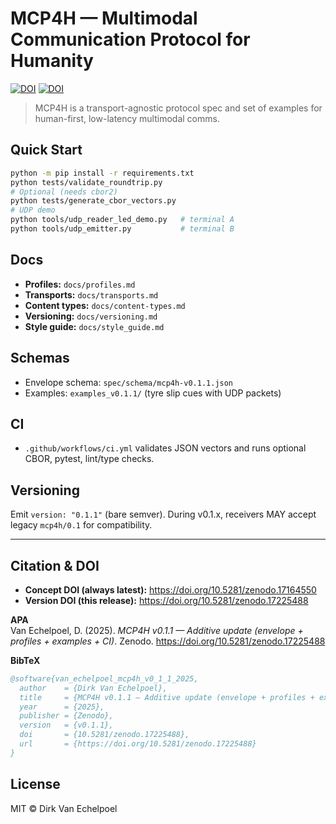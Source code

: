 # MCP4H — Multimodal Communication Protocol for Humanity

[![DOI](https://zenodo.org/badge/DOI/10.5281/zenodo.17164550.svg)](https://doi.org/10.5281/zenodo.17164550)
[![DOI](https://zenodo.org/badge/DOI/10.5281/zenodo.17225488.svg)](https://doi.org/10.5281/zenodo.17225488)

> MCP4H is a transport-agnostic protocol spec and set of examples for human-first, low-latency multimodal comms.

## Quick Start

```bash
python -m pip install -r requirements.txt
python tests/validate_roundtrip.py
# Optional (needs cbor2)
python tests/generate_cbor_vectors.py
# UDP demo
python tools/udp_reader_led_demo.py   # terminal A
python tools/udp_emitter.py           # terminal B
```

## Docs

- **Profiles:** `docs/profiles.md`
- **Transports:** `docs/transports.md`
- **Content types:** `docs/content-types.md`
- **Versioning:** `docs/versioning.md`
- **Style guide:** `docs/style_guide.md`

## Schemas

- Envelope schema: `spec/schema/mcp4h-v0.1.1.json`
- Examples: `examples_v0.1.1/` (tyre slip cues with UDP packets)

## CI

- `.github/workflows/ci.yml` validates JSON vectors and runs optional CBOR, pytest, lint/type checks.

## Versioning

Emit `version: "0.1.1"` (bare semver). During v0.1.x, receivers MAY accept legacy `mcp4h/0.1` for compatibility.

---

## Citation & DOI

- **Concept DOI (always latest):** https://doi.org/10.5281/zenodo.17164550  
- **Version DOI (this release):** https://doi.org/10.5281/zenodo.17225488

**APA**  
Van Echelpoel, D. (2025). *MCP4H v0.1.1 — Additive update (envelope + profiles + examples + CI)*. Zenodo. https://doi.org/10.5281/zenodo.17225488

**BibTeX**
```bibtex
@software{van_echelpoel_mcp4h_v0_1_1_2025,
  author    = {Dirk Van Echelpoel},
  title     = {MCP4H v0.1.1 — Additive update (envelope + profiles + examples + CI)},
  year      = {2025},
  publisher = {Zenodo},
  version   = {v0.1.1},
  doi       = {10.5281/zenodo.17225488},
  url       = {https://doi.org/10.5281/zenodo.17225488}
}
```

## License

MIT © Dirk Van Echelpoel
